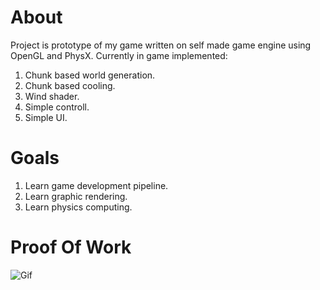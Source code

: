 # About
Project is prototype of my game written on self made game engine using OpenGL and PhysX.
Currently in game implemented:
1. Chunk based world generation.
2. Chunk based cooling.
3. Wind shader.
4. Simple controll.
5. Simple UI.

# Goals
1. Learn game development pipeline.
2. Learn graphic rendering.
3. Learn physics computing.

# Proof Of Work
![Gif](https://github.com/Zahar44/Evos/blob/master/EvosPhysX/assets/ProofOfWork.gif)
